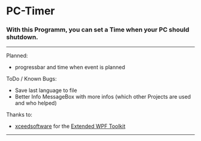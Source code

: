 # PC-Timer
### With this Programm, you can set a Time when your PC should shutdown.
---

Planned:
- progressbar and time when event is planned

ToDo / Known Bugs:
- Save last language to file
- Better Info MessageBox with more infos (which other Projects are used and who helped)

Thanks to:
- [xceedsoftware](https://github.com/xceedsoftware) for the [Extended WPF Toolkit](https://github.com/xceedsoftware/wpftoolkit)

---

